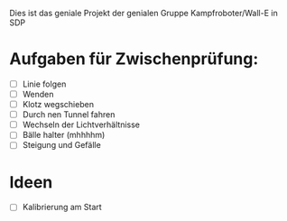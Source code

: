 Dies ist das geniale Projekt der genialen Gruppe Kampfroboter/Wall-E in SDP

# Aufgaben für Zwischenprüfung:

- [ ] Linie folgen
- [ ] Wenden
- [ ] Klotz wegschieben
- [ ] Durch nen Tunnel fahren
- [ ] Wechseln der Lichtverhältnisse
- [ ] Bälle halter (mhhhhm)
- [ ] Steigung und Gefälle

# Ideen

- [ ] Kalibrierung am Start